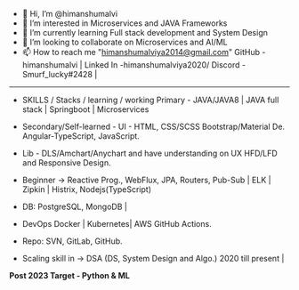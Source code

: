 - 👋 Hi, I’m @himanshumalvi
- 👀 I’m interested in Microservices and JAVA Frameworks 
- 🌱 I’m currently learning Full stack development and System Design 
- 💞️ I’m looking to collaborate on Microservices and AI/ML 
- 📫 How to reach me "himanshumalviya2014@gmail.com"
GitHub - himanshumalvi | Linked In -himanshumalviya2020/
Discord - Smurf_lucky#2428 | 

---------------------------------------------------------------------------

- SKILLS / Stacks / learning / working 
Primary - JAVA/JAVA8 | JAVA full
stack | Springboot | Microservices

- Secondary/Self-learned -
UI - HTML, CSS/SCSS
Bootstrap/Material De.
Angular-TypeScript, JavaScript.

- Lib - DLS/Amchart/Anychart and
have understanding on UX
HFD/LFD and Responsive Design.

- Beginner -> Reactive Prog.,
WebFlux, JPA, Routers, Pub-Sub |
ELK | Zipkin | Histrix,
Nodejs(TypeScript)

- DB: PostgreSQL, MongoDB |

- DevOps Docker | Kubernetes| AWS
GitHub Actions.

- Repo: SVN, GitLab, GitHub.

- Scaling skill in -> DSA (DS,
System Design and Algo.) 2020 till
present | 

**Post 2023 Target - Python & ML**

